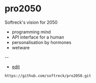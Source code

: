 # pro2050
Softreck's vision for 2050

+ programming mind
+ API interface for a human
+ personalisation by hormones
+ wetware


--
+ [edit](https://github.com/softreck/pro2050/edit/main/README.md)

```
https://github.com/softreck/pro2050.git
```
